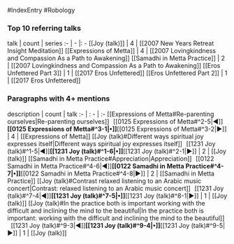 #IndexEntry #Robology

### Top 10 referring talks
talk | count | series
:- | - |: -
[[Joy (talk)]] | 4 | [[2007 New Years Retreat Insight Meditation]]
[[Expressions of Metta]] | 4 | [[2007 Lovingkindness and Compassion As a Path to Awakening]]
[[Samadhi in Metta Practice]] | 2 | [[2007 Lovingkindness and Compassion As a Path to Awakening]]
[[Eros Unfettered Part 3]] | 1 | [[2017 Eros Unfettered]]
[[Eros Unfettered Part 2]] | 1 | [[2017 Eros Unfettered]]

### Paragraphs with 4+ mentions
description | count | talk
:- | : - | :-
[[Expressions of Metta#Re-parenting ourselves\|Re-parenting ourselves]] &nbsp;&nbsp;[[0125 Expressions of Metta#^2-5\|◀]]**[[0125 Expressions of Metta#^3-1\|•]]**[[0125 Expressions of Metta#^3-2\|▶]] | 4 | [[Expressions of Metta]]
[[Joy (talk)#Different ways spiritual joy expresses itself\|Different ways spiritual joy expresses itself]] &nbsp;&nbsp;[[1231 Joy (talk)#^1-5\|◀]]**[[1231 Joy (talk)#^1-6\|•]]**[[1231 Joy (talk)#^2-1\|▶]] | 2 | [[Joy (talk)]]
[[Samadhi in Metta Practice#Appreciation\|Appreciation]] &nbsp;&nbsp;[[0122 Samadhi in Metta Practice#^4-6\|◀]]**[[0122 Samadhi in Metta Practice#^4-7\|•]]**[[0122 Samadhi in Metta Practice#^4-8\|▶]] | 2 | [[Samadhi in Metta Practice]]
[[Joy (talk)#Contrast relaxed listening to an Arabic music concert\|Contrast: relaxed listening to an Arabic music concert]] &nbsp;&nbsp;[[1231 Joy (talk)#^7-4\|◀]]**[[1231 Joy (talk)#^7-5\|•]]**[[1231 Joy (talk)#^8-1\|▶]] | 1 | [[Joy (talk)]]
[[Joy (talk)#In the practice both is important working with the difficult and inclining the mind to the beautiful\|In the practice both is important: working with the difficult and inclining the mind to the beautiful]] &nbsp;&nbsp;[[1231 Joy (talk)#^9-3\|◀]]**[[1231 Joy (talk)#^9-4\|•]]**[[1231 Joy (talk)#^9-5\|▶]] | 1 | [[Joy (talk)]]

